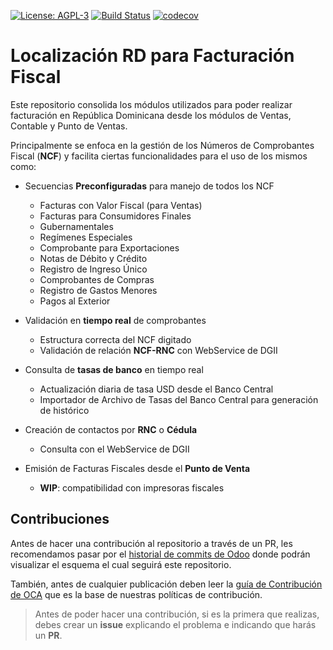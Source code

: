 [![License: AGPL-3](https://img.shields.io/badge/licence-LGPL--3-blue.svg)](https://www.gnu.org/licenses/lgpl-3.0.html)
[![Build Status](https://travis-ci.org/odoo-dominicana/l10n-dominicana.svg?branch=16.0-pro)](https://travis-ci.org/odoo-dominicana/l10n-dominicana)
[![codecov](https://codecov.io/gh/odoo-dominicana/l10n-dominicana/branch/16.0/graph/badge.svg)](https://codecov.io/gh/odoo-dominicana/l10n-dominicana)

# Localización RD para Facturación Fiscal

Este repositorio consolida los módulos utilizados para poder realizar facturación en República Dominicana desde los módulos de Ventas, Contable y Punto de Ventas.

Principalmente se enfoca en la gestión de los Números de Comprobantes Fiscal (**NCF**) y facilita ciertas funcionalidades para el uso de los mismos como:
- Secuencias **Preconfiguradas** para manejo de todos los NCF
   - Facturas con Valor Fiscal (para Ventas)
   - Facturas para Consumidores Finales
   - Gubernamentales
   - Regímenes Especiales
   - Comprobante para Exportaciones
   - Notas de Débito y Crédito
   - Registro de Ingreso Único
   - Comprobantes de Compras
   - Registro de Gastos Menores
   - Pagos al Exterior

- Validación en **tiempo real** de comprobantes
	- Estructura correcta del NCF digitado
	- Validación de relación **NCF-RNC** con WebService de DGII

- Consulta de **tasas de banco** en tiempo real
	- Actualización diaria de tasa USD desde el Banco Central
	- Importador de Archivo de Tasas del Banco Central para generación de histórico

- Creación de contactos por **RNC** o **Cédula**
	- Consulta con el WebService de DGII

- Emisión de Facturas Fiscales desde el **Punto de Venta**
	- **WIP**: compatibilidad con impresoras fiscales

## Contribuciones

Antes de hacer una contribución al repositorio a través de un PR, les recomendamos pasar por el [historial de commits de Odoo](https://github.com/odoo/odoo/commits/11.0) donde podrán visualizar el esquema el cual seguirá este repositorio.

También, antes de cualquier publicación deben leer la [guía de Contribución de OCA](https://github.com/OCA/odoo-community.org/blob/master/website/Contribution/CONTRIBUTING.rst) que es la base de nuestras políticas de contribución.

> Antes de poder hacer una contribución, si es la primera que realizas, debes crear un **issue** explicando el problema e indicando que harás un **PR**.
